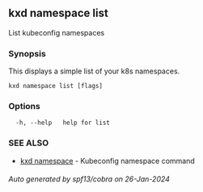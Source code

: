 ## kxd namespace list

List kubeconfig namespaces

### Synopsis

This displays a simple list of your k8s namespaces.

```
kxd namespace list [flags]
```

### Options

```
  -h, --help   help for list
```

### SEE ALSO

* [kxd namespace](kxd_namespace.md)	 - Kubeconfig namespace command

###### Auto generated by spf13/cobra on 26-Jan-2024
